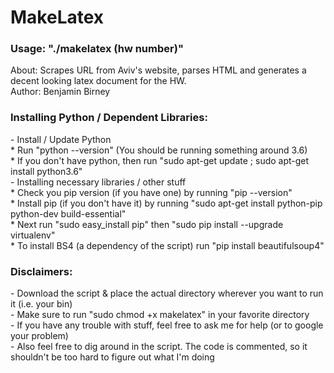 <h1>MakeLatex</h1>
<h3>Usage: "./makelatex (hw number)"</h3>
About: Scrapes URL from Aviv's website, parses HTML and generates a decent looking latex document for the HW.<br>
Author: Benjamin Birney

<h3>Installing Python / Dependent Libraries:</h3>
- Install / Update Python<br>
 * Run "python --version" (You should be running something around 3.6)<br>
 * If you don't have python, then run "sudo apt-get update ; sudo apt-get install python3.6"<br>
- Installing necessary libraries / other stuff<br>
 * Check you pip version (if you have one) by running "pip --version"<br>
 * Install pip (if you don't have it) by running "sudo apt-get install python-pip python-dev build-essential"<br>
 * Next run "sudo easy_install pip" then "sudo pip install --upgrade virtualenv"<br>
 * To install BS4 (a dependency of the script) run "pip install beautifulsoup4"
<h3>Disclaimers:</h3>
- Download the script & place the actual directory wherever you want to run it (i.e. your bin)<br>
- Make sure to run "sudo chmod +x makelatex" in your favorite directory<br>
- If you have any trouble with stuff, feel free to ask me for help (or to google your problem)<br>
- Also feel free to dig around in the script. The code is commented, so it shouldn't be too 
  hard to figure out what I'm doing<br>

